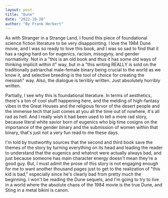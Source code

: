 ```yaml
---
layout: post
title: "Dune"
date: "2022-10-28"
author: "By Frank Herbert"
---
```


As with Stranger in a Strange Land, I found this piece of foundational science fiction literature to be very disappointing. I love the 1984 Dune movie, and I was so ready to love this book, and I was so sad to find that it has a raging hard on for eugenics, racism, misogyny, and gender normativity. Not in a "this is an old book and thus it has some old ways of thinking implicit within it" way, but in a "this writing REALLY is sold on the traditionally patriarchal male-female binary being crucial to the world as we know it, and selective breeding is the tool of choice for creating the messiah" way. Also, the dialogue is terribly written. Just absolutely horribly written.

Partially, I see why this is foundational literature. In terms of aesthetics, there's a ton of cool stuff happening here, and the melding of high-fantasy vibes in the Great Houses and the religious fervor of the desert people and the immense tech that just comes at you all the time out of nowhere, it's all rad as hell. And I really wish it had been used to tell a more rad story, because literal white savior born of eugenics who big time cosigns on the importance of the gender binary and the submission of women within that binary, that's just not a very fun read to me these days.

I'm told by trustworthy sources that the second and third book save the themes of the story by turning everything on its head and leading the reader to understand that the eugenics and whatnot were actually always bad, and just because someone has main character energy doesn't mean they're a good guy. But, I must admit the prose of this story is not engaging enough for me to want another thousand pages just to get to the realization of "this kid is bad," especially since he's clearly bad from pretty much the beginning. I won't be reading the Dune sequels, and I'm going to try to live in a world where the absolute chaos of the 1984 movie is the true Dune, and Sting in a metal bikini is canon.
